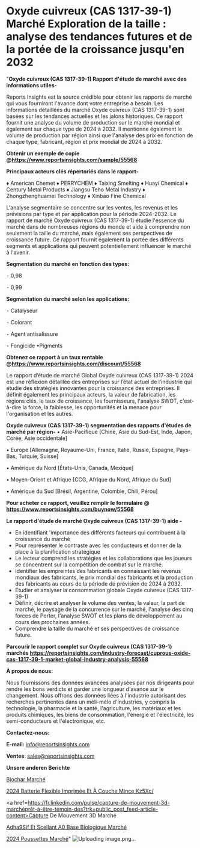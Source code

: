 # Oxyde cuivreux (CAS 1317-39-1) Marché Exploration de la taille : analyse des tendances futures et de la portée de la croissance jusqu'en 2032

"<strong>Oxyde cuivreux (CAS 1317-39-1) Rapport d'étude de marché avec des informations utiles-</strong>

Reports Insights est la source crédible pour obtenir les rapports de marché qui vous fourniront l'avance dont votre entreprise a besoin. Les informations détaillées du marché Oxyde cuivreux (CAS 1317-39-1) sont basées sur les tendances actuelles et les jalons historiques. Ce rapport fournit une analyse du volume de production sur le marché mondial et également sur chaque type de 2024 à 2032. Il mentionne également le volume de production par région ainsi que l'analyse des prix en fonction de chaque type, fabricant, région et prix mondial de 2024 à 2032.

<strong><b>Obtenir un exemple de copie @</b></strong><a href=https://www.reportsinsights.com/sample/55568><strong><b>https://www.reportsinsights.com/sample/55568</b></strong></a>

<b>Principaux acteurs clés répertoriés dans le rapport-</b>

<b> </b>♦ American Chemet
♦ PERRYCHEM
♦ Taixing Smelting
♦ Huayi Chemical
♦ Century Metal Products
♦ Jiangsu Teho Metal Industry
♦ Zhongzhenghuamei Technology
♦ Xinbao Fine Chemical

L'analyse segmentaire se concentre sur les ventes, les revenus et les prévisions par type et par application pour la période 2024-2032. Le rapport de marché Oxyde cuivreux (CAS 1317-39-1) étudie l'essence du marché dans de nombreuses régions du monde et aide à comprendre non seulement la taille du marché, mais également ses perspectives de croissance future. Ce rapport fournit également la portée des différents segments et applications qui peuvent potentiellement influencer le marché à l'avenir.

<strong>Segmentation du marché en fonction des types:</strong>


⁃ 0,98

⁃ 0,99

<strong>Segmentation du marché selon les applications:</strong>


⁃ Catalyseur

⁃ Colorant

⁃ Agent antisalissure

⁃ Fongicide
•Pigments

<strong><b>Obtenez ce rapport à un taux rentable @</b></strong><a href=https://www.reportsinsights.com/discount/55568><strong><b>https://www.reportsinsights.com/discount/55568</b></strong></a>

Le rapport d’étude de marché Global Oxyde cuivreux (CAS 1317-39-1) 2024 est une réflexion détaillée des entreprises sur l’état actuel de l’industrie qui étudie des stratégies innovantes pour la croissance des entreprises. Il définit également les principaux acteurs, la valeur de fabrication, les régions clés, le taux de croissance, les fournisseurs, l'analyse SWOT, c'est-à-dire la force, la faiblesse, les opportunités et la menace pour l'organisation et les autres.

<strong>Oxyde cuivreux (CAS 1317-39-1) segmentation des rapports d'études de marché par région-</strong>
• Asie-Pacifique [Chine, Asie du Sud-Est, Inde, Japon, Corée, Asie occidentale]

• Europe [Allemagne, Royaume-Uni, France, Italie, Russie, Espagne, Pays-Bas, Turquie, Suisse]

• Amérique du Nord [États-Unis, Canada, Mexique]

• Moyen-Orient et Afrique [CCG, Afrique du Nord, Afrique du Sud]

• Amérique du Sud [Brésil, Argentine, Colombie, Chili, Pérou]

<strong>Pour acheter ce rapport, veuillez remplir le formulaire @   <a href=https://www.reportsinsights.com/buynow/55568>https://www.reportsinsights.com/buynow/55568</a></strong>

<strong>Le rapport d'étude de marché Oxyde cuivreux (CAS 1317-39-1) aide -</strong>
<ul>
  <li>En identifiant 'importance des différents facteurs qui contribuent à la croissance du marché</li>
  <li>Pour représenter le contraste avec les conducteurs et donner de la place à la planification stratégique</li>
  <li>Le lecteur comprend les stratégies et les collaborations que les joueurs se concentrent sur la compétition de combat sur le marché.</li>
  <li>Identifier les empreintes des fabricants en connaissant les revenus mondiaux des fabricants, le prix mondial des fabricants et la production des fabricants au cours de la période de prévision de 2024 à 2032.</li>
  <li>Étudier et analyser la consommation globale Oxyde cuivreux (CAS 1317-39-1)</li>
  <li>Définir, décrire et analyser le volume des ventes, la valeur, la part de marché, le paysage de la concurrence sur le marché, l'analyse des cinq forces de Porter, l'analyse SWOT et les plans de développement au cours des prochaines années.</li>
  <li>Comprendre la taille du marché et ses perspectives de croissance future.</li>
</ul>

<strong>Parcourir le rapport complet sur Oxyde cuivreux (CAS 1317-39-1) marchés <a href=https://reportsinsights.com/industry-forecast/cuprous-oxide-cas-1317-39-1-market-global-industry-analysis-55568>https://reportsinsights.com/industry-forecast/cuprous-oxide-cas-1317-39-1-market-global-industry-analysis-55568</a></strong>

<strong>À propos de nous:</strong>

Nous fournissons des données avancées analysées par nos dirigeants pour rendre les bons verdicts et garder une longueur d'avance sur le changement. Nous offrons des données liées à l'industrie autorisant des recherches pertinentes dans un méli-mélo d'industries, y compris la technologie, la pharmacie et la santé, l'agriculture, les matériaux et les produits chimiques, les biens de consommation, l'énergie et l'électricité, les semi-conducteurs et l'électronique, etc.

<strong>Contactez-nous:</strong>

<strong>E-mail:</strong> <a href=mailto:info@reportsinsights.com>info@reportsinsights.com</a>

<strong>Ventes</strong>: <a href=mailto:sales@reportsinsights.com>sales@reportsinsights.com</a>

<strong>Unsere anderen Berichte</strong>

<a href=https://www.linkedin.com/pulse/biochar-march%C3%A9-2024-part-et-croissance-itoke/>Biochar Marché</a>

<a href=https://www.linkedin.com/pulse/2024-batterie-flexible-imprimée-et-à-couche-mince-kz5xc/>2024 Batterie Flexible Imprimée Et À Couche Mince Kz5Xc/</a>

<a href=https://fr.linkedin.com/pulse/capture-de-mouvement-3d-marchéprêt-à-être-témoin-des?trk=public_post_feed-article-content>Capture De Mouvement 3D Marché</a>

<a href=https://www.linkedin.com/pulse/adh%C3%A9sif-et-scellant-%C3%A0-base-biologique-march%C3%A9-al1ef/>Adha9Sif Et Scellant A0 Base Biologique Marché</a>

<a href=https://www.linkedin.com/pulse/2024-poussettes-march%C3%A9-segmentation-tendances-zrmmc/>2024 Poussettes Marché</a>"
![Uploading image.png…]()

